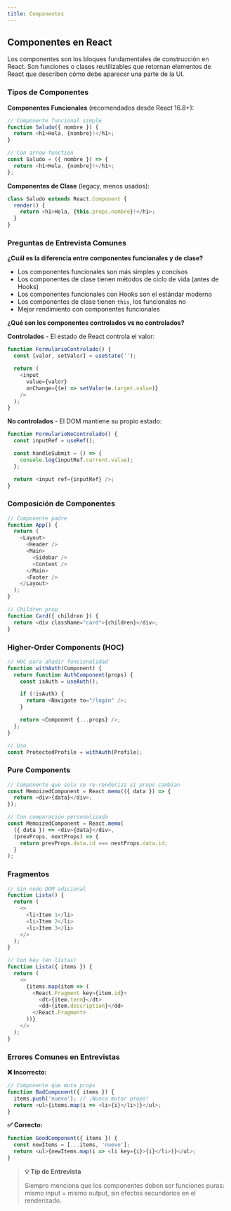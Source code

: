 ```yaml
---
title: Componentes
---
```


## Componentes en React

Los componentes son los bloques fundamentales de construcción en React. Son funciones o clases reutilizables que retornan elementos de React que describen cómo debe aparecer una parte de la UI.

### Tipos de Componentes

**Componentes Funcionales** (recomendados desde React 16.8+):

```javascript
// Componente funcional simple
function Saludo({ nombre }) {
  return <h1>Hola, {nombre}!</h1>;
}

// Con arrow function
const Saludo = ({ nombre }) => {
  return <h1>Hola, {nombre}!</h1>;
};
```

**Componentes de Clase** (legacy, menos usados):

```javascript
class Saludo extends React.Component {
  render() {
    return <h1>Hola, {this.props.nombre}!</h1>;
  }
}
```

### Preguntas de Entrevista Comunes

**¿Cuál es la diferencia entre componentes funcionales y de clase?**

- Los componentes funcionales son más simples y concisos
- Los componentes de clase tienen métodos de ciclo de vida (antes de Hooks)
- Los componentes funcionales con Hooks son el estándar moderno
- Los componentes de clase tienen `this`, los funcionales no
- Mejor rendimiento con componentes funcionales

**¿Qué son los componentes controlados vs no controlados?**

**Controlados** - El estado de React controla el valor:
```javascript
function FormularioControlado() {
  const [valor, setValor] = useState('');

  return (
    <input
      value={valor}
      onChange={(e) => setValor(e.target.value)}
    />
  );
}
```

**No controlados** - El DOM mantiene su propio estado:
```javascript
function FormularioNoControlado() {
  const inputRef = useRef();

  const handleSubmit = () => {
    console.log(inputRef.current.value);
  };

  return <input ref={inputRef} />;
}
```

### Composición de Componentes

```javascript
// Componente padre
function App() {
  return (
    <Layout>
      <Header />
      <Main>
        <Sidebar />
        <Content />
      </Main>
      <Footer />
    </Layout>
  );
}

// Children prop
function Card({ children }) {
  return <div className="card">{children}</div>;
}
```

### Higher-Order Components (HOC)

```javascript
// HOC para añadir funcionalidad
function withAuth(Component) {
  return function AuthComponent(props) {
    const isAuth = useAuth();

    if (!isAuth) {
      return <Navigate to="/login" />;
    }

    return <Component {...props} />;
  };
}

// Uso
const ProtectedProfile = withAuth(Profile);
```

### Pure Components

```javascript
// Componente que solo se re-renderiza si props cambian
const MemoizedComponent = React.memo(({ data }) => {
  return <div>{data}</div>;
});

// Con comparación personalizada
const MemoizedComponent = React.memo(
  ({ data }) => <div>{data}</div>,
  (prevProps, nextProps) => {
    return prevProps.data.id === nextProps.data.id;
  }
);
```

### Fragmentos

```javascript
// Sin nodo DOM adicional
function Lista() {
  return (
    <>
      <li>Item 1</li>
      <li>Item 2</li>
      <li>Item 3</li>
    </>
  );
}

// Con key (en listas)
function Lista({ items }) {
  return (
    <>
      {items.map(item => (
        <React.Fragment key={item.id}>
          <dt>{item.term}</dt>
          <dd>{item.description}</dd>
        </React.Fragment>
      ))}
    </>
  );
}
```

### Errores Comunes en Entrevistas

**❌ Incorrecto:**
```javascript
// Componente que muta props
function BadComponent({ items }) {
  items.push('nuevo'); // ¡Nunca mutar props!
  return <ul>{items.map(i => <li>{i}</li>)}</ul>;
}
```

**✅ Correcto:**
```javascript
function GoodComponent({ items }) {
  const newItems = [...items, 'nuevo'];
  return <ul>{newItems.map(i => <li key={i}>{i}</li>)}</ul>;
}
```

> **💡 Tip de Entrevista**
>
> Siempre menciona que los componentes deben ser funciones puras: mismo input = mismo output, sin efectos secundarios en el renderizado.
